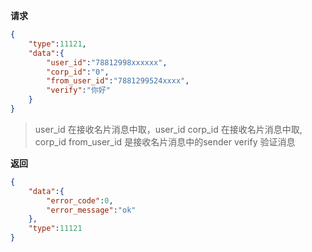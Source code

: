 ﻿**请求**
```json
{
	"type":11121,
	"data":{
		"user_id":"78812998xxxxxx",
		"corp_id":"0",
		"from_user_id":"7881299524xxxx",
		"verify":"你好"
	}
}
```

> user_id 在接收名片消息中取，user_id
> corp_id 在接收名片消息中取, corp_id
> from_user_id 是接收名片消息中的sender
> verify 验证消息

**返回**

```json
{
	"data":{
		"error_code":0,
		"error_message":"ok"
	},
	"type":11121
}
```
